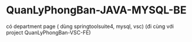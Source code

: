 # QuanLyPhongBan-JAVA-MYSQL-BE
 có department page ( dùng springtoolsuite4, mysql, vsc) (đi cùng với project QuanLyPhongBan-VSC-FE)
